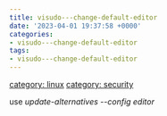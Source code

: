 ```yaml
---
title: visudo---change-default-editor
date: '2023-04-01 19:37:58 +0000'
categories:
- visudo---change-default-editor
tags:
- visudo---change-default-editor
---
```



[category: linux](category:_linux "wikilink") [category:
security](category:_security "wikilink")

use *update-alternatives --config editor*